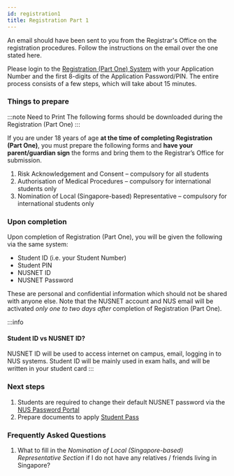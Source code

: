 ```yaml
---
id: registration1
title: Registration Part 1
---
```


An email should have been sent to you from the Registrar's Office on the registration procedures. Follow the instructions on the email over the one stated here.

Please login to the [Registration (Part One) System](https://myregistration.nus.edu.sg/) with your Application Number and the first 8-digits of the Application Password/PIN. The entire process consists of a few steps, which will take about 15 minutes.

### Things to prepare
:::note Need to Print
The following forms should be downloaded during the Registration (Part One)
:::

If you are under 18 years of age **at the time of completing Registration (Part One)**, you must prepare the following forms and **have your parent/guardian sign** the forms and bring them to the Registrar’s Office for submission.

1. Risk Acknowledgement and Consent – compulsory for all students
1. Authorisation of Medical Procedures – compulsory for international students only
1. Nomination of Local (Singapore-based) Representative – compulsory for international students only

### Upon completion
Upon completion of Registration (Part One), you will be given the following via the same system:
- Student ID (i.e. your Student Number)
- Student PIN
- NUSNET ID
- NUSNET Password

These are personal and confidential information which should not be shared with anyone else. Note that the NUSNET account and NUS email will be activated _only one to two days after_ completion of Registration (Part One).

:::info
#### Student ID vs NUSNET ID?
NUSNET ID will be used to access internet on campus, email, logging in to NUS systems. Student ID will be mainly used in exam halls, and will be written in your student card
:::

### Next steps
1. Students are required to change their default NUSNET password via the [NUS Password Portal](https://exchange.nus.edu.sg/passwordportal/) 
2. Prepare documents to apply [Student Pass](student-pass.md)

### Frequently Asked Questions
1. What to fill in the _Nomination of Local (Singapore-based) Representative Section_ if I do not have any relatives / friends living in Singapore?



